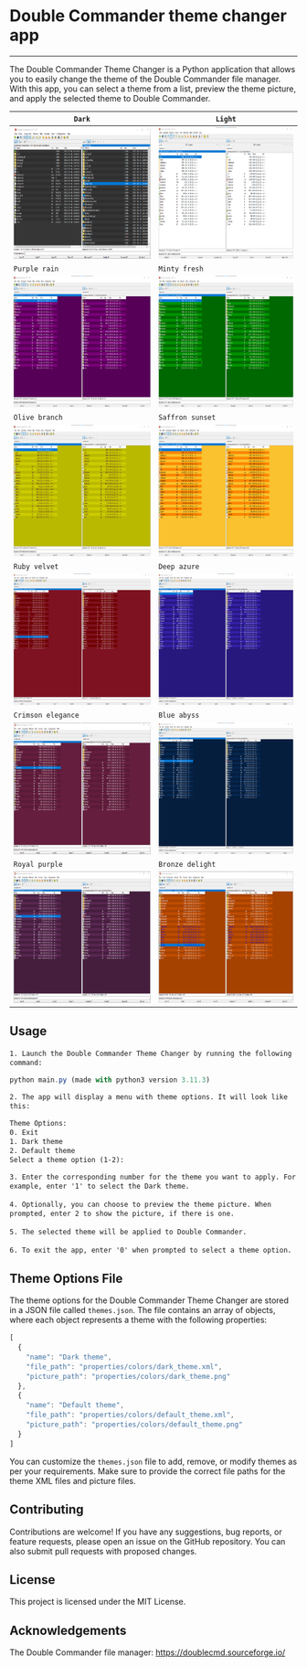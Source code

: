 # Double Commander theme changer app

---

The Double Commander Theme Changer is a Python application that allows you to easily change the theme of the Double Commander file manager. With this app, you can select a theme from a list, preview the theme picture, and apply the selected theme to Double Commander.

| `Dark` | `Light` |
|-----------------|--------------------|
| <img src="themes/dark_theme.png" height="230" width="400"/> | <img src="themes/light_theme.png" height="230" width="400"/> |
| `Purple rain` | `Minty fresh` |
| <img src="themes/purple_rain.png" height="230" width="400"/> | <img src="themes/minty_fresh.png" height="230" width="400"/> |
| `Olive branch` | `Saffron sunset` |
| <img src="themes/olive_branch.png" height="230" width="400"/> | <img src="themes/saffron_sunset.png" height="230" width="400"/> |
| `Ruby velvet` | `Deep azure` |
| <img src="themes/ruby_velvet.png" height="230" width="400"/> | <img src="themes/deep_azure.png" height="230" width="400"/> |
| `Crimson elegance` | `Blue abyss` |
| <img src="themes/crimson_elegance.png" height="230" width="400"/> | <img src="themes/blue_abyss.png" height="230" width="400"/> |
| `Royal purple` | `Bronze delight` |
| <img src="themes/royal_purple.png" height="230" width="400"/> | <img src="themes/bronze_delight.png" height="230" width="400"/> |

## Usage

    1. Launch the Double Commander Theme Changer by running the following command:

```javascript
python main.py (made with python3 version 3.11.3)
```

    2. The app will display a menu with theme options. It will look like this:

```
Theme Options:
0. Exit
1. Dark theme
2. Default theme
Select a theme option (1-2):
```

    3. Enter the corresponding number for the theme you want to apply. For example, enter '1' to select the Dark theme.

    4. Optionally, you can choose to preview the theme picture. When prompted, enter 2 to show the picture, if there is one.

    5. The selected theme will be applied to Double Commander.

    6. To exit the app, enter '0' when prompted to select a theme option.

## Theme Options File

The theme options for the Double Commander Theme Changer are stored in a JSON file called `themes.json`. The file contains an array of objects, where each object represents a theme with the following properties:

```javascript
[
  {
    "name": "Dark theme",
    "file_path": "properties/colors/dark_theme.xml",
    "picture_path": "properties/colors/dark_theme.png"
  },
  {
    "name": "Default theme",
    "file_path": "properties/colors/default_theme.xml",
    "picture_path": "properties/colors/default_theme.png"
  }
]

```

You can customize the `themes.json` file to add, remove, or modify themes as per your requirements. Make sure to provide the correct file paths for the theme XML files and picture files.

## Contributing

Contributions are welcome! If you have any suggestions, bug reports, or feature requests, please open an issue on the GitHub repository. You can also submit pull requests with proposed changes.

## License

This project is licensed under the MIT License.

## Acknowledgements

The Double Commander file manager: https://doublecmd.sourceforge.io/